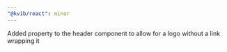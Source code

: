 ```yaml
---
"@kvib/react": minor
---
```


Added property to the header component to allow for a logo without a link wrapping it
